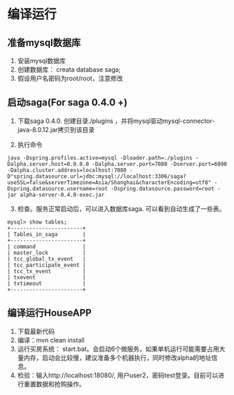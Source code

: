 # 编译运行

## 准备mysql数据库
1. 安装mysql数据库
2. 创建数据库： creata database saga;
3. 假设用户名密码为root/root，注意修改


## 启动saga(For saga 0.4.0 +)
1. 下载saga 0.4.0. 创建目录./plugins ，并将mysql驱动mysql-connector-java-8.0.12.jar拷贝到该目录

2. 执行命令

```
java -Dspring.profiles.active=mysql -Dloader.path=./plugins -Dalpha.server.host=0.0.0.0 -Dalpha.server.port=7080 -Dserver.port=6090 -Dalpha.cluster.address=localhost:7080 -D"spring.datasource.url=jdbc:mysql://localhost:3306/saga?useSSL=false&serverTimezone=Asia/Shanghai&characterEncoding=utf8" -Dspring.datasource.username=root -Dspring.datasource.password=root -jar alpha-server-0.4.0-exec.jar
```

3. 检查。服务正常启动后，可以进入数据库saga. 可以看到自动生成了一些表。

```
mysql> show tables;
+-----------------------+
| Tables_in_saga        |
+-----------------------+
| command               |
| master_lock           |
| tcc_global_tx_event   |
| tcc_participate_event |
| tcc_tx_event          |
| txevent               |
| txtimeout             |
+-----------------------+
```

## 编译运行HouseAPP
1. 下载最新代码
2. 编译：mvn clean install
3. 运行买房系统： start.bat。会启动6个微服务，如果单机运行可能需要占用大量内存，启动会比较慢，建议准备多个机器执行，同时修改alpha的地址信息。
4. 检验：输入http://localhost:18080/, 用户user2，密码test登录。目前可以进行重置数据和抢购操作。
